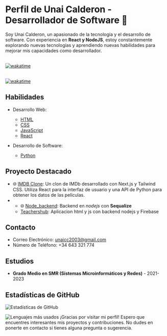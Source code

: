 # Perfil de Unai Calderon - Desarrollador de Software 👋

Soy Unai Calderon, un apasionado de la tecnología y el desarrollo de software. Con experiencia en **React y NodeJS**, estoy constantemente explorando nuevas tecnologías y aprendiendo nuevas habilidades para mejorar mis capacidades como desarrollador.


<br><a href="https://wakatime.com/badge/github/unaiccz/Proyecto-ec-diw"><img src="https://wakatime.com/badge/github/unaiccz/Proyecto-ec-diw.svg" alt="wakatime"></a>

<br> <a href="https://wakatime.com/badge/github/unaiccz/Clase_react_Blue_Edition"><img src="https://wakatime.com/badge/github/unaiccz/Clase_react_Blue_Edition.svg" alt="wakatime"></a>
## Habilidades

- Desarrollo Web:
  - [HTML](https://developer.mozilla.org/en-US/docs/Web/HTML)
  - [CSS](https://developer.mozilla.org/en-US/docs/Web/CSS)
  - [JavaScript](https://developer.mozilla.org/en-US/docs/Web/JavaScript)
  - [React](https://reactjs.org/)

- Desarrollo de Software:
  - [Python](https://www.python.org/)

## Proyecto Destacado

- 🌐 [IMDB Clone](https://github.com/unaiccz/idmb): Un clon de IMDb desarrollado con Next.js y Tailwind CSS. Utiliza React para la interfaz de usuario y una API de Python para obtener los datos de las películas.
- - 🌐 [Node_backend](https://github.com/unaiccz/node_backend): Backend en *nodejs* con **Sequalize**
  - [Teachershub](https://github.com/unaiccz/Proyecto-ec-diw): Aplicacion html y js con backend nodejs y Firebase



## Contacto

- Correo Electrónico: [unaicc2003@gmail.com](mailto:unaicc2003@gmail.com)
- Número de Teléfono: +34 643 321 774


## Estudios

- **Grado Medio en SMR (Sistemas Microinformáticos y Redes)** - 2021-2023
## Estadísticas de GitHub

![Estadísticas de GitHub](https://github-readme-stats.vercel.app/api?username=unaiccz&show_icons=true&theme=radical)


![Lenguajes más usados](https://github-readme-stats.vercel.app/api/top-langs/?username=unaiccz&layout=compact&theme=radical)
¡Gracias por visitar mi perfil! Espero que encuentres interesantes mis proyectos y contribuciones. No dudes en ponerte en contacto si tienes alguna pregunta o sugerencia.
